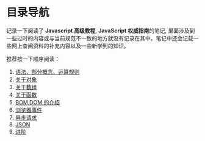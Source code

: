 # 目录导航

记录一下阅读了 **Javascript 高级教程**, **JavaScript 权威指南**的笔记, 里面涉及到一些过时的内容或与当前规范不一致的地方就没有记录在其中。笔记中还会记载一些网上查阅资料的补充内容以及一些新学到的知识。

推荐按一下顺序阅读：

1. [语法、部分概念、运算规则](./语言规则/README.md)
2. [关于对象](./对象/README.md)
3. [关于数组](./数组/README.md)
4. [关于函数](./函数/README.md)
5. [BOM,DOM 的介绍](./BOM,DOM/README.md)
6. [浏览器事件](./事件/README.md)
7. [异步请求](./异步请求/README.md)
8. [JSON](./JSON/README.md)
9. [进阶](./进阶/README.md)
